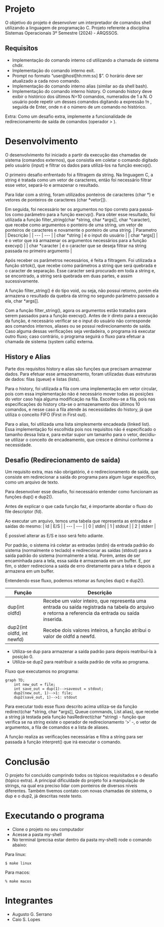 # Projeto

O objetivo do projeto é desenvolver um interpretador de comandos shell utilizando a linguagem de programação C.
Projeto referente a disciplina Sistemas Operacionais 3º Semestre (2024) - ARQSSOS.

## Requisitos

- Implementação do comando interno cd utilizando a chamada de sistema chdir.
- Implementação do comando interno exit.
- Prompt no formato “user@host[hh:mm:ss] $”. O horário deve ser atualizado a cada novo comando.
- Implementação do comando interno alias (similar ao da shell bash).
- Implementação do comando interno history.
O comando history deve exibir o histórico dos últimos N=10 comandos, numerados de 1 a N. O usuário pode repetir um desses comandos digitando a expressão !n , seguida de Enter, onde n é o número de um comando no histórico.

Extra:
Como um desafio extra, implemente a funcionalidade de redirecionamento de saída de comandos (operador > ).

# Desenvolvimento

O desenvolvimento foi iniciado a partir da execução das chamadas de sistema (comandos externos), que consistia em coletar o comando digitado pelo usuário (input) e filtrar os dados para utilizá-los na função execvp().

O primeiro desafio enfrentado foi a filtragem da string. Na linguagem C, a string é tratada como um vetor de caracteres, então foi necessário filtrar esse vetor, separá-lo e armazenar o resultado.

Para lidar com a string, foram utilizados ponteiros de caracteres (char *) e vetores de ponteiros de caracteres (char *vetor[]).

Em seguida, foi necessário ter os argumentos no tipo correto para passá-los como parâmetro para a função execvp(). Para obter esse resultado, foi utilizada a função filter_string(char *string, char *args[], char *caracter), que recebe como argumentos o ponteiro de uma string, um vetor de ponteiros de caracteres e novamente o ponteiro de uma string.
| Parametro | Descrição |
| --- | --- |
| char *string | é o input do usuário |
| char *args[] | é o vetor que irá armazenar os argumentos necessários para a função execvp() |
| char *caracter | é o caracter que se deseja filtrar na string passada no primeiro argumento |

Após receber os parâmetros necessários, é feita a filtragem. Foi utilizada a função strtok(), que recebe como parâmetros a string que será quebrada e o caracter de separação. Esse caracter será procurado em toda a string e, se encontrado, a string será quebrada em duas partes, e assim sucessivamente.

A função filter_string() é do tipo void, ou seja, não possui retorno, porém ela armazena o resultado da quebra da string no segundo parâmetro passado a ela, char *args[].

Com a função filter_string(), agora os argumentos estão tratados para serem passados para a função execvp(). Antes de ir direto para a execução da função, é necessário verificar se o input do usuário não corresponde aos comandos internos, aliases ou se possui redirecionamento de saída. Caso alguma dessas verificações seja verdadeira, o programa irá executar outro fluxo; caso contrário, o programa seguirá o fluxo para efetuar a chamada de sistema (system calls) externa.

## History e Alias

Parte dos requisitos history e alias são funções que precisam armazenar dados. Para efetuar esse armazenamento, foram utilizadas duas estruturas de dados: filas (queue) e listas (lists).

Para o history, foi utilizada a fila com uma implementação em vetor circular, pois com essa implementação não é necessário mover todas as posições do vetor caso haja alguma modificação na fila. Escolheu-se a fila, pois nas especificações do history cita-se o armazenamento dos últimos 10 comandos, e nesse caso a fila atende às necessidades do history, já que utiliza o conceito FIFO (First in First out).

Para o alias, foi utilizada uma lista simplesmente encadeada (linked list). Essa implementação foi escolhida pois nos requisitos não é especificado o tamanho dessa lista e, para evitar supor um tamanho para o vetor, decidiu-se utilizar o conceito de encadeamento, que cresce e diminui conforme a necessidade.

## Desafio (Redirecionamento de saída)

Um requisito extra, mas não obrigatório, é o redirecionamento de saída, que consiste em redirecionar a saída do programa para algum lugar específico, como um arquivo de texto.

Para desenvolver esse desafio, foi necessário entender como funcionam as funções dup() e dup2().

Antes de explicar o que cada função faz, é importante abordar o fluxo do file descriptor (fd).

Ao executar um arquivo, temos uma tabela que representa as entradas e saídas do mesmo:
| Id | E/S |
| --- | --- |
| 0 | stdin|
| 1 | stdout |
| 2 | stderr |

É possível alterar as E/S e isso será feito adiante.

Por padrão, o sistema irá coletar as entradas (stdin) da entrada padrão do sistema (normalmente o teclado) e redirecionar as saídas (stdout) para a saída padrão do sistema (normalmente a tela). Porém, antes de ser encaminhada para a tela, essa saída é armazenada em um buffer. E, por fim, o stderr redireciona a saída de erro diretamente para a tela e depois a armazena em um buffer.

Entendendo esse fluxo, podemos retomar as funções dup() e dup2().

| Função | Descrição |
| --- | --- |
| dup(int oldfd) | Recebe um valor inteiro, que representa uma entrada ou saída registrada na tabela do arquivo e retorna a referencia da entrada ou saída inserida. |
| dup2(int oldfd, int newfd) | Recebe dois valores inteiros, a função atribui o valor de oldfd a newfd. |

- Utiliza-se dup para armazenar a saída padrão para depois reatribuí-la à posição 0.
- Utiliza-se dup2 para reatribuir a saída padrão de volta ao programa.

Fluxo que executamos no programa:
```mermaid
graph TD;
    int new_out = file;
    int save_out = dup(1)-->saveout = stdout;
    dup2(new_out, 1)-->1: file;
    dup2(save_out, 1)-->1: stdout
```

Para executar todo esse fluxo descrito acima utiliza-se da função redirect(char *string, char *args[], Queue commands, List alias), que recebe a string já testada pela função hasRedirect(char *string) - função que verifica se na string existe o operador de redirecionamento ‘>’ -, o vetor de argumentos, a fila de comandos e a lista de aliases.

A função realiza as verificações necessárias e filtra a string para ser passada à função interpret() que irá executar o comando.

# Conclusão

O projeto foi concluído cumprindo todos os tópicos requisitados e o desafio (tópico extra). A principal dificuldade do projeto foi a manipulação de strings, na qual era preciso lidar com ponteiros de diversos níveis diferentes. Também tivemos contato com novas chamadas de sistema, o dup e o dup2, já descritas neste texto.

# Executando o programa

- Clone o projeto no seu computador
- Acesse a pasta my-shell
- No terminal (precisa estar dentro da pasta my-shell) rode o comando abaixo:

Para linux:
```
$ make linux
```
Para macos:
```
% make macos
```

# Integrantes

- Augusto G. Serrano
- Caio S. Lopes
